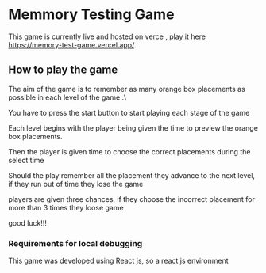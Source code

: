 # Memmory Testing Game

This  game is currently live and hosted on verce , play it  here https://memory-test-game.vercel.app/.

## How to play the game 

The aim of the game is to remember as many orange box placements as possible in each level of the game .\

You have to press the start button  to start playing each stage of the game

Each level begins with the player being given the time to preview the orange box placements.

Then the player is given time to choose the correct placements during the select time

Should the play remember all the placement they advance to the next level, if they run out of time they lose the game

players are given three chances, if they choose the incorrect placement for more than 3 times they loose game 

good luck!!!


### Requirements for local debugging

This game was developed using React js, so a react js environment
